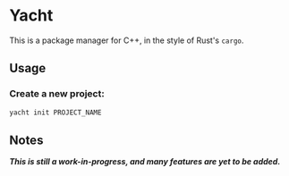 # Yacht

This is a package manager for C++, in the style of Rust's `cargo`.


## Usage

### Create a new project:

```bash
yacht init PROJECT_NAME
```



## Notes

***This is still a work-in-progress, and many features are yet to be added.***
